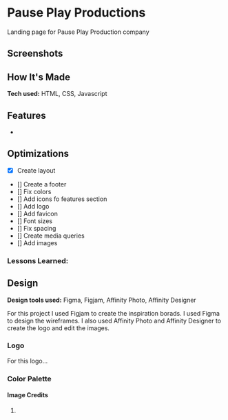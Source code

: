# Pause Play Productions

Landing page for Pause Play Production company

## Screenshots

## How It's Made

**Tech used:** HTML, CSS, Javascript

## Features

-

## Optimizations

- [x] Create layout
- [] Create a footer
- [] Fix colors
- [] Add icons fo features section
- [] Add logo
- [] Add favicon
- [] Font sizes
- [] Fix spacing
- [] Create media queries
- [] Add images

### Lessons Learned:

## Design

**Design tools used:** Figma, Figjam, Affinity Photo, Affinity Designer

For this project I used Figjam to create the inspiration borads. I used Figma to design the wireframes. I also used Affinity Photo and Affinity Designer to create the logo and edit the images.

### Logo

For this logo...

### Color Palette

#### Image Credits

1.

